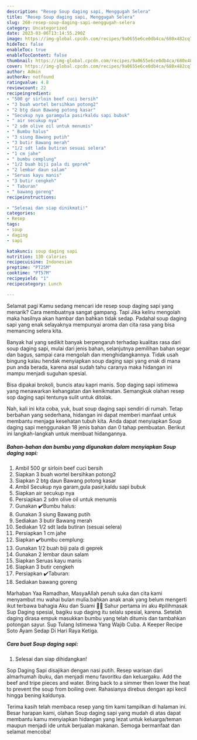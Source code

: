 ```yaml
---
description: "Resep Soup daging sapi, Menggugah Selera"
title: "Resep Soup daging sapi, Menggugah Selera"
slug: 260-resep-soup-daging-sapi-menggugah-selera
category: Uncategorized
date: 2023-03-06T13:14:55.290Z
image: https://img-global.cpcdn.com/recipes/9a0655e6ce0db4ca/680x482cq70/soup-daging-sapi-foto-resep-utama.jpg
hideToc: false
enableToc: true
enableTocContent: false
thumbnail: https://img-global.cpcdn.com/recipes/9a0655e6ce0db4ca/680x482cq70/soup-daging-sapi-foto-resep-utama.jpg
cover: https://img-global.cpcdn.com/recipes/9a0655e6ce0db4ca/680x482cq70/soup-daging-sapi-foto-resep-utama.jpg
author: Admin
authorAv: notfound
ratingvalue: 4.8
reviewcount: 22
recipeingredient:
- "500 gr sirloin beef cuci bersih"
- "3 buah wortel bersihkan potong2"
- "2 btg daun Bawang potong kasar"
- "Secukup nya garamgula pasirkaldu sapi bubuk"
- " air secukup nya"
- "2 sdm olive oil untuk menumis"
- " Bumbu halus"
- "3 siung Bawang putih"
- "3 butir Bawang merah"
- "1/2 sdt lada butiran sesuai selera"
- "1 cm jahe"
- " bumbu cemplung"
- "1/2 buah biji pala di geprek"
- "2 lembar daun salam"
- "Seruas kayu manis"
- "3 butir cengkeh"
- " Taburan"
- " bawang goreng"
recipeinstructions:

- "Selesai dan siap dinikmati!"
categories:
- Resep
tags:
- soup
- daging
- sapi

katakunci: soup daging sapi 
nutrition: 130 calories
recipecuisine: Indonesian
preptime: "PT25M"
cooktime: "PT57M"
recipeyield: "1"
recipecategory: Lunch

---
```



Selamat pagi Kamu sedang mencari ide resep soup daging sapi yang menarik? Cara membuatnya sangat gampang. Tapi Jika keliru mengolah maka hasilnya akan hambar dan bahkan tidak sedap. Padahal soup daging sapi yang enak selayaknya mempunyai aroma dan cita rasa yang bisa memancing selera kita.


Banyak hal yang sedikit banyak berpengaruh terhadap kualitas rasa dari soup daging sapi, mulai dari jenis bahan, selanjutnya pemilihan bahan segar dan bagus, sampai cara mengolah dan menghidangkannya. Tidak usah bingung kalau hendak menyiapkan soup daging sapi yang enak di mana pun anda berada, karena asal sudah tahu caranya maka hidangan ini mampu menjadi suguhan spesial.

Bisa dipakai brokoli, buncis atau kapri manis. Sop daging sapi istimewa yang menawarkan kehangatan dan kenikmatan. Semangkuk olahan resep sop daging sapi tentunya sulit untuk ditolak.


Nah, kali ini kita coba, yuk, buat soup daging sapi sendiri di rumah. Tetap berbahan yang sederhana, hidangan ini dapat memberi manfaat untuk membantu menjaga kesehatan tubuh kita. Anda dapat menyiapkan Soup daging sapi menggunakan 18 jenis bahan dan 0 tahap pembuatan. Berikut ini langkah-langkah untuk membuat hidangannya.

<!--inarticleads1-->

##### Bahan-bahan dan bumbu yang digunakan dalam menyiapkan Soup daging sapi:

1. Ambil 500 gr sirloin beef cuci bersih
1. Siapkan 3 buah wortel bersihkan potong2
1. Siapkan 2 btg daun Bawang potong kasar
1. Ambil Secukup nya garam,gula pasir,kaldu sapi bubuk
1. Siapkan  air secukup nya
1. Persiapkan 2 sdm olive oil untuk menumis
1. Gunakan  ✔️Bumbu halus:
1. Gunakan 3 siung Bawang putih
1. Sediakan 3 butir Bawang merah
1. Sediakan 1/2 sdt lada butiran (sesuai selera)
1. Persiapkan 1 cm jahe
1. Siapkan  ✔️bumbu cemplung:
1. Gunakan 1/2 buah biji pala di geprek
1. Gunakan 2 lembar daun salam
1. Siapkan Seruas kayu manis
1. Siapkan 3 butir cengkeh
1. Persiapkan  ✔️Taburan:
1. Sediakan  bawang goreng


Marhaban Yaa Ramadhan, MasyaAllah penuh suka dan cita kami menyambut mu wahai bulan mulia.bahkan anak anak yang belum mengerti ikut terbawa bahagia Aku dan Suami 🤲🥰 Sahur pertama ini aku #pilihmasak Sup Daging spesial, bagiku sup daging itu selalu spesial, karena. Setelah daging dirasa empuk masukkan bumbu yang telah ditumis dan tambahkan potongan sayur. Sup Tulang Istimewa Yang Wajib Cuba. A Keeper Recipe Soto Ayam Sedap Di Hari Raya Ketiga. 

<!--inarticleads2-->

##### Cara buat Soup daging sapi:


1. Selesai dan siap dihidangkan!

Sop Daging Sapi disajikan dengan nasi putih. Resep warisan dari almarhumah ibuku, dan menjadi menu favoritku dan keluargaku. Add the beef and tripe pieces and water. Bring back to a simmer then lower the heat to prevent the soup from boiling over. Rahasianya direbus dengan api kecil hingga bening kaldunya. 

Terima kasih telah membaca resep yang tim kami tampilkan di halaman ini. Besar harapan kami, olahan Soup daging sapi yang mudah di atas dapat membantu kamu menyiapkan hidangan yang lezat untuk keluarga/teman maupun menjadi ide untuk berjualan makanan. Semoga bermanfaat dan selamat mencoba!
